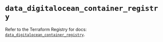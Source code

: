 # `data_digitalocean_container_registry`

Refer to the Terraform Registry for docs: [`data_digitalocean_container_registry`](https://registry.terraform.io/providers/digitalocean/digitalocean/2.66.0/docs/data-sources/container_registry).
